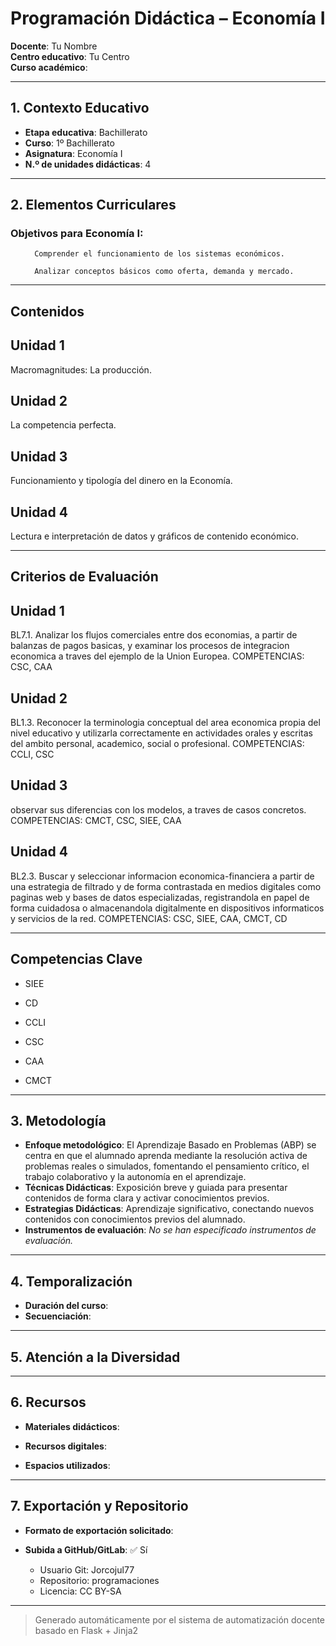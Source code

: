 # Programación Didáctica – Economía I

**Docente**: Tu Nombre  
**Centro educativo**: Tu Centro  
**Curso académico**:   

---

## 1. Contexto Educativo

- **Etapa educativa**: Bachillerato
- **Curso**: 1º Bachillerato
- **Asignatura**: Economía I
- **N.º de unidades didácticas**: 4

---
## 2. Elementos Curriculares

### Objetivos para Economía I:</h3>


  <ul>
    
      Comprender el funcionamiento de los sistemas económicos.
    
      Analizar conceptos básicos como oferta, demanda y mercado.
    
  </ul>


---

## Contenidos

## Unidad 1
Macromagnitudes: La producción.

## Unidad 2
La competencia perfecta.

## Unidad 3
Funcionamiento y tipología del dinero en la Economía.

## Unidad 4
Lectura e interpretación de datos y gráficos de contenido económico.


---

## Criterios de Evaluación

## Unidad 1
BL7.1. Analizar los flujos comerciales entre dos economias, a partir de balanzas de pagos basicas, y
examinar los procesos de integracion economica a traves del ejemplo de la Union Europea.
COMPETENCIAS: CSC, CAA

## Unidad 2
BL1.3. Reconocer la terminologia conceptual del area economica propia del nivel educativo y utilizarla
correctamente en actividades orales y escritas del ambito personal, academico, social o profesional.
COMPETENCIAS: CCLI, CSC

## Unidad 3
observar sus diferencias con los modelos, a traves de casos concretos.
COMPETENCIAS: CMCT, CSC, SIEE, CAA

## Unidad 4
BL2.3. Buscar y seleccionar informacion economica-financiera a partir de una estrategia de filtrado y de
forma contrastada en medios digitales como paginas web y bases de datos especializadas, registrandola
en papel de forma cuidadosa o almacenandola digitalmente en dispositivos informaticos y servicios de la
red.
COMPETENCIAS: CSC, SIEE, CAA, CMCT, CD


---

## Competencias Clave


- SIEE

- CD

- CCLI

- CSC

- CAA

- CMCT



---

## 3. Metodología

- **Enfoque metodológico**: El Aprendizaje Basado en Problemas (ABP) se centra en que el alumnado aprenda mediante la resolución activa de problemas reales o simulados, fomentando el pensamiento crítico, el trabajo colaborativo y la autonomía en el aprendizaje.
- **Técnicas Didácticas**: Exposición breve y guiada para presentar contenidos de forma clara y activar conocimientos previos.
- **Estrategias Didácticas**: Aprendizaje significativo, conectando nuevos contenidos con conocimientos previos del alumnado.
- **Instrumentos de evaluación**: _No se han especificado instrumentos de evaluación._

---
## 4. Temporalización

- **Duración del curso**: 
- **Secuenciación**:  
  

---

## 5. Atención a la Diversidad



---

## 6. Recursos

- **Materiales didácticos**:  
  
- **Recursos digitales**:  
  
- **Espacios utilizados**: 

---

## 7. Exportación y Repositorio

- **Formato de exportación solicitado**: 
- **Subida a GitHub/GitLab**: ✅ Sí

  - Usuario Git: Jorcojul77
  - Repositorio: programaciones
  - Licencia: CC BY-SA


---

> Generado automáticamente por el sistema de automatización docente basado en Flask + Jinja2